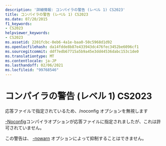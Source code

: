 ```yaml
---
description: '詳細情報: コンパイラの警告 (レベル 1) CS2023'
title: コンパイラの警告 (レベル 1) CS2023
ms.date: 07/20/2015
f1_keywords:
- CS2023
helpviewer_keywords:
- CS2023
ms.assetid: 2201fcbc-0eb6-4a1e-baa0-50c5968d1d92
ms.openlocfilehash: da14fdde8b87e433943dc476fec3452be6096cf1
ms.sourcegitcommit: ddf7edb67715a5b9a45e3dd44536dabc153c1de0
ms.translationtype: MT
ms.contentlocale: ja-JP
ms.lasthandoff: 02/06/2021
ms.locfileid: "99768546"
---
```

# <a name="compiler-warning-level-1-cs2023"></a>コンパイラの警告 (レベル 1) CS2023

応答ファイルで指定されているため、/noconfig オプションを無視します  
  
 [-Noconfig](../language-reference/compiler-options/noconfig-compiler-option.md)コンパイラオプションが応答ファイルに指定されましたが、これは許可されていません。  
  
 この警告は、 [-nowarn](../language-reference/compiler-options/nowarn-compiler-option.md) オプションによって抑制することはできません。
